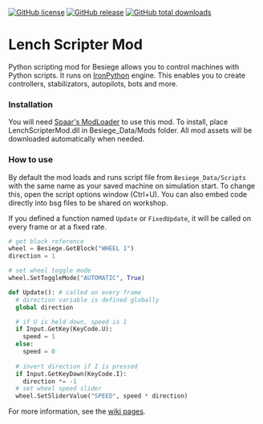 [![GitHub license](https://img.shields.io/github/license/lench4991/LenchScripterMod.svg)](https://github.com/lenartbezek/LenchScripterMod/blob/master/LICENSE.md)
[![GitHub release](https://img.shields.io/github/release/lench4991/LenchScripterMod.svg)](https://github.com/lenartbezek/LenchScripterMod/releases)
[![GitHub total downloads](https://img.shields.io/github/downloads/lench4991/LenchScripterMod/total.svg)](https://github.com/lenartbezek/LenchScripterMod/releases)

# Lench Scripter Mod

Python scripting mod for Besiege allows you to control machines with Python scripts. It runs on [IronPython](http://ironpython.net/) engine. This enables you to create controllers, stabilizators, autopilots, bots and more.

### Installation

You will need [Spaar's ModLoader](https://github.com/spaar/besiege-modloader) to use this mod.
To install, place LenchScripterMod.dll in Besiege_Data/Mods folder. All mod assets will be downloaded automatically when needed.

### How to use

By default the mod loads and runs script file from `Besiege_Data/Scripts` with the same name as your saved machine on simulation start. To change this, open the script options window (Ctrl+U). You can also embed code directly into bsg files to be shared on workshop.

If you defined a function named `Update` or `FixedUpdate`, it will be called on every frame or at a fixed rate.

```py
# get block reference
wheel = Besiege.GetBlock("WHEEL 1")
direction = 1

# set wheel toggle mode
wheel.SetToggleMode("AUTOMATIC", True)

def Update(): # called on every frame
  # direction variable is defined globally
  global direction

  # if U is held down, speed is 1
  if Input.GetKey(KeyCode.U):
    speed = 1
  else:
    speed = 0
    
  # invert direction if I is pressed
  if Input.GetKeyDown(KeyCode.I):
    direction *= -1
  # set wheel speed slider
  wheel.SetSliderValue("SPEED", speed * direction)
```

For more information, see the [wiki pages](https://github.com/lenartbezek/LenchScripterMod/wiki).
